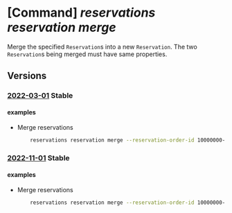 # [Command] _reservations reservation merge_

Merge the specified `Reservation`s into a new `Reservation`. The two `Reservation`s being merged must have same properties.

## Versions

### [2022-03-01](/Resources/mgmt-plane/L3Byb3ZpZGVycy9taWNyb3NvZnQuY2FwYWNpdHkvcmVzZXJ2YXRpb25vcmRlcnMve30vbWVyZ2U=/2022-03-01.xml) **Stable**

<!-- mgmt-plane /providers/microsoft.capacity/reservationorders/{}/merge 2022-03-01 -->

#### examples

- Merge reservations
    ```bash
        reservations reservation merge --reservation-order-id 10000000-aaaa-bbbb-cccc-100000000005 --sources "['/providers/Microsoft.Capacity/reservationOrders/10000000-aaaa-bbbb-cccc-100000000005/reservations/30000000-aaaa-bbbb-cccc-100000000002','/providers/Microsoft.Capacity/reservationOrders/10000000-aaaa-bbbb-cccc-100000000005/reservations/30000000-aaaa-bbbb-cccc-100000000004']"
    ```

### [2022-11-01](/Resources/mgmt-plane/L3Byb3ZpZGVycy9taWNyb3NvZnQuY2FwYWNpdHkvcmVzZXJ2YXRpb25vcmRlcnMve30vbWVyZ2U=/2022-11-01.xml) **Stable**

<!-- mgmt-plane /providers/microsoft.capacity/reservationorders/{}/merge 2022-11-01 -->

#### examples

- Merge reservations
    ```bash
        reservations reservation merge --reservation-order-id 10000000-aaaa-bbbb-cccc-100000000005 --sources "['/providers/Microsoft.Capacity/reservationOrders/10000000-aaaa-bbbb-cccc-100000000005/reservations/30000000-aaaa-bbbb-cccc-100000000002','/providers/Microsoft.Capacity/reservationOrders/10000000-aaaa-bbbb-cccc-100000000005/reservations/30000000-aaaa-bbbb-cccc-100000000004']"
    ```
